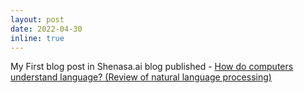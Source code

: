 ```yaml
---
layout: post
date: 2022-04-30
inline: true
---
```


My First blog post in Shenasa.ai blog published - 
[How do computers understand language? (Review of natural language processing)](https://virgool.io/@shenasa/nlp-%D9%BE%D8%B1%D8%AF%D8%A7%D8%B2%D8%B4-%D8%B2%D8%A8%D8%A7%D9%86-%D8%B7%D8%A8%DB%8C%D8%B9%DB%8C-kfl5fzb9pnxq)
